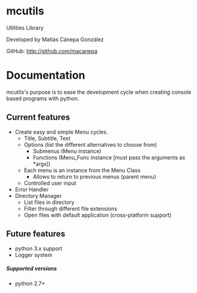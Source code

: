 # mcutils
Utilities Library

Developed by Matías Cánepa González

GitHub: http://github.com/macanepa

# Documentation
mcutils's purpose is to ease the development cycle when creating console based programs with python.

## Current features

- Create easy and simple Menu cycles.
  - Title, Subtitle, Text
  - Options (list the different alternatives to choose from)
    - Submenus (Menu instance)
    - Functions (Menu_Func instance [must pass the arguments as *args])
  - Each menu is an instance from the Menu Class
    - Allows to return to previous menus (parent menu)
  - Controlled user input
- Error Handler
- Directory Manager
  - List files in directory
  - Filter through different file extensions
  - Open files with default application (cross-platform support)


## Future features
  - python 3.x support
  - Logger system

##### Supported versions 
- python 2.7+
